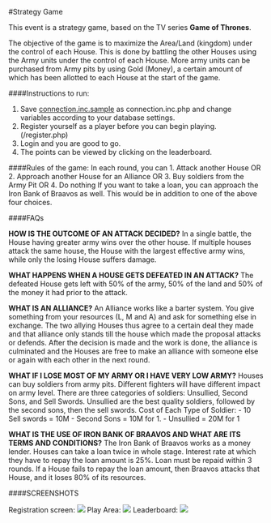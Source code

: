 #Strategy Game

This event is a strategy game, based on the TV series **Game of Thrones**. 

The objective of the game is to maximize the Area/Land (kingdom) under the control of each House. This is done by battling the other Houses using the Army units under the control of each House. More army units can be purchased from Army pits by using Gold (Money), a certain amount of which has been allotted to each House at the start of the game.

####Instructions to run:
  1. Save [connection.inc.sample](inc/connection.inc.sample) as connection.inc.php and change variables according to your database settings. 
  2. Register yourself as a player before you can begin playing. (/register.php)
  3. Login and you are good to go. 
  4. The points can be viewed by clicking on the leaderboard.

####Rules of the game:
  In each round, you can 
       1. Attack another House OR
       2. Approach another House for an Alliance OR
       3. Buy soldiers from the Army Pit OR
       4. Do nothing
    If you want to take a loan, you can approach the Iron Bank of Braavos as well. This would be in addition to one of the above four choices.
    
    
####FAQs

   **HOW IS THE OUTCOME OF AN ATTACK DECIDED?**
   In a single battle, the House having greater army wins over the other house. If multiple houses attack the same house, the House with the largest effective army wins, while only the losing House suffers damage.

   **WHAT HAPPENS WHEN A HOUSE GETS DEFEATED IN AN ATTACK?**
    The defeated House gets left with 50% of the army, 50% of the land and 50% of the money it had prior to the attack.

   **WHAT IS AN ALLIANCE?**
   An Alliance works like a barter system. You give something from your resources (L, M and A) and ask for something else in exchange. The two allying Houses thus agree to a certain deal they made and that alliance only stands till the house which made the proposal attacks or defends. After the decision is made and the work is done, the alliance is culminated and the Houses are free to make an alliance with someone else or again with each other in the next round.

   **WHAT IF I LOSE MOST OF MY ARMY OR I HAVE VERY LOW ARMY?**
   Houses can buy soldiers from army pits. Different fighters will have different impact on army level.
   There are three categories of soldiers: Unsullied, Second Sons, and Sell Swords. Unsullied are the best quality soldiers, followed by the second sons, then the sell swords.
   Cost of Each Type of Soldier:
    - 10 Sell swords = 10M
    - Second Sons = 10M for 1.
    - Unsullied = 20M for 1
    
   **WHAT IS THE USE OF IRON BANK OF BRAAVOS AND WHAT ARE ITS TERMS AND CONDITIONS?**
   The Iron Bank of Braavos works as a money lender. Houses can take a loan twice in whole stage. Interest rate at which they have to repay the loan amount is 25%. Loan must be repaid within 3 rounds. If a House fails to repay the loan amount, then Braavos attacks that House, and it loses 80% of its resources.

####SCREENSHOTS

Registration screen:
![](/screenshots/register.png?raw=true)
Play Area:
![](/screenshots/play.png?raw=true)
Leaderboard:
![](/screenshots/leaderboard.png?raw=true)
